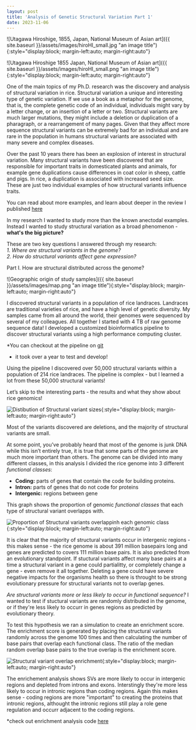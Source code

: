 ```yaml
---
layout: post
title: 'Analysis of Genetic Structural Variation Part 1'
date: 2023-11-06
---
```


![Utagawa Hiroshige, 1855, Japan, National Museum of Asian art]({{ site.baseurl }}/assets/images/hiroHI_small.jpg "an image title"){:style="display:block; margin-left:auto; margin-right:auto"}

![Utagawa Hiroshige 1855 Japan, National Museum of Asian art]({{ site.baseurl }}/assets/images/hiroHI_small.png "an image title"){:style="display:block; margin-left:auto; margin-right:auto"}

One of the main topics of my Ph.D. research was the discovery and analysis of structural variation in rice. Structural variation a unique and interesting type of genetic variation. If we use a book as a metaphor for the genome, that is, the complete genetic code of an individual, individuals might vary by a letter change, or an insertion of a letter or two. Structural variants are much larger mutations, they might include a deletion or duplication of a pharagraph, or a rearrangement of many pages. Given that they affect more sequence structural variants can be extremely bad for an individual and are rare in the population in humans structural variants are associated with many severe and complex diseases.

Over the past 10 years there has been an explosion of interest in structural variation. Many structural variants have been discovered that are responsible for important traits in domesticated plants and animals, for example gene duplications cause differences in coat color in sheep, cattle and pigs. In rice, a duplication is associated with increased seed size. These are just two individual examples of how structural variants influence traits. 

You can read about more examples, and learn about deeper in the review I published
[here](https://www.cell.com/trends/plant-science/fulltext/S1360-1385(19)30015-9?_returnURL=https%3A%2F%2Flinkinghub.elsevier.com%2Fretrieve%2Fpii%2FS1360138519300159%3Fshowall%3Dtrue#secsect0040)

In my research I wanted to study more than the known anectodal examples. Instead I wanted to study structural variation as a broad phenomenon - **what's the big picture?**

These are two key questions I answered through my research:  
*1. Where are structural variants in the genome?*  
*2. How do structural variants affect gene expression?*

Part I. How are structural distributed across the genome?

![Geographic origin of study samples]({{ site.baseurl }}/assets/images/map.png "an image title"){:style="display:block; margin-left:auto; margin-right:auto"}

I discovered structural variants in a population of rice landraces. Landraces are traditional varieties of rice, and have a high level of genetic diversity. My samples came from all around the world, their genomes were sequenced by several of my colleagues. All together I started with 4 TB of raw genome sequence data! I developed a customized bioinformatics pipeline to discover structural variants using a high performance computing cluster.  

*You can checkout at the pipeline on
[git](http://github.com/zlye/RVE/)
- it took over a year to test and develop!

Using the pipeline I discovered over 50,000 structural variants within a population of 214 rice landraces. The pipeline is complex - but I learned a lot from these 50,000 structural variants!

Let’s skip to the interesting parts - the results and what they show about rice genomics!

![Distibution of Structural variant sizes]({{site.baseurl}}/assets/images/Size_distPost.png){:style="display:block; margin-left:auto; margin-right:auto"}

Most of the variants discovered are deletions, and the majority of structural variants are small.

At some point, you’ve probably heard that most of the genome is junk DNA while this isn’t entirely true, it is true that some parts of the genome are much more important than others.
The genome can be divided into many different classes, in this analysis I divided the rice genome into 3 different _functional classes_:
 - **Coding:** parts of genes that contain the code for building proteins. 
 - **Intron:** parts of genes that do not code for proteins
 - **Intergenic:** regions between gene

This graph shows the proportion of genomic _functional classes_ that each type of structural variant overlapps with. 

![Proportion of Structural variants overlappinh each genomic class]({{site.baseurl}}/assets/images/Fractions_post.png){:style="display:block; margin-left:auto; margin-right:auto"}

It is clear that the majority of structural variants occur in intergenic regions - this makes sense - the rice genome is about 391 million basepairs long and genes are predicted to covers 111 million base pairs. It is also predicted from an evolutionary standpoint. If stuctural variants affect many base pairs at a time a structural variant in a gene could partialitty, or completely change a gene - even remove it all together. Deleting a gene could have severe negative impacts for the organisms health so there is throught to be strong evolutionary pressure for structural variants not to overlap genes.

*Are structural variants more or less likely to occur in functional sequence?*
I wanted to test if stuctural variants are randomly distributed in the genome, or if they're less likely to occurr in genes regions as predicted by evolutionary theory.

To test this hypothesis we ran a simulation to create an enrichment score. The enrichment score is generated by placing the structural variants randomly across the genome 100 times and then calculating the number of base pairs that overlap each functional class. The ratio of the median random overlap base pairs to the true overlap is the enrichment score. 

![Structural variant overlap enrichment]({{site.baseurl}}/images/SV_overlap_enrichment_post.png){:style="display:block; margin-left:auto; margin-right:auto"}

The enrichement analysis shows SVs are more likely to occur in intergenic regions and depleted from introns and exons. Interstingly they're more less likely to occur in intronic regions than coding regions. Again this makes sense - coding regions are more "important" to creating the proteins that intronic regions, althought the intronic regions still play a role gene regulation and occurr adjacent to the coding regions.

*check out enrichment analysis code 
[here](http://github.com/zlye/SV_feature_enrichment/)
